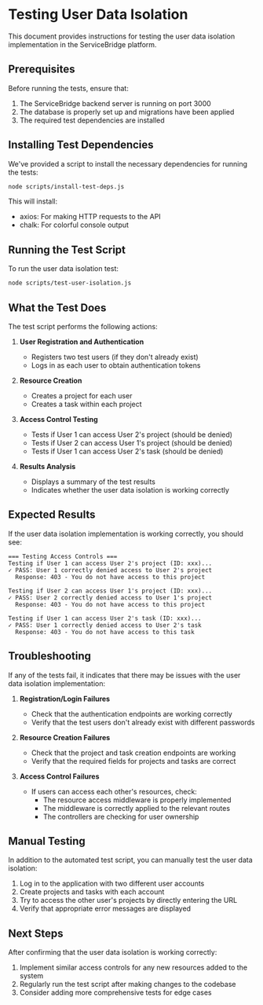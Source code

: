 # Testing User Data Isolation

This document provides instructions for testing the user data isolation implementation in the ServiceBridge platform.

## Prerequisites

Before running the tests, ensure that:

1. The ServiceBridge backend server is running on port 3000
2. The database is properly set up and migrations have been applied
3. The required test dependencies are installed

## Installing Test Dependencies

We've provided a script to install the necessary dependencies for running the tests:

```bash
node scripts/install-test-deps.js
```

This will install:
- axios: For making HTTP requests to the API
- chalk: For colorful console output

## Running the Test Script

To run the user data isolation test:

```bash
node scripts/test-user-isolation.js
```

## What the Test Does

The test script performs the following actions:

1. **User Registration and Authentication**
   - Registers two test users (if they don't already exist)
   - Logs in as each user to obtain authentication tokens

2. **Resource Creation**
   - Creates a project for each user
   - Creates a task within each project

3. **Access Control Testing**
   - Tests if User 1 can access User 2's project (should be denied)
   - Tests if User 2 can access User 1's project (should be denied)
   - Tests if User 1 can access User 2's task (should be denied)

4. **Results Analysis**
   - Displays a summary of the test results
   - Indicates whether the user data isolation is working correctly

## Expected Results

If the user data isolation implementation is working correctly, you should see:

```
=== Testing Access Controls ===
Testing if User 1 can access User 2's project (ID: xxx)...
✓ PASS: User 1 correctly denied access to User 2's project
  Response: 403 - You do not have access to this project

Testing if User 2 can access User 1's project (ID: xxx)...
✓ PASS: User 2 correctly denied access to User 1's project
  Response: 403 - You do not have access to this project

Testing if User 1 can access User 2's task (ID: xxx)...
✓ PASS: User 1 correctly denied access to User 2's task
  Response: 403 - You do not have access to this task
```

## Troubleshooting

If any of the tests fail, it indicates that there may be issues with the user data isolation implementation:

1. **Registration/Login Failures**
   - Check that the authentication endpoints are working correctly
   - Verify that the test users don't already exist with different passwords

2. **Resource Creation Failures**
   - Check that the project and task creation endpoints are working
   - Verify that the required fields for projects and tasks are correct

3. **Access Control Failures**
   - If users can access each other's resources, check:
     - The resource access middleware is properly implemented
     - The middleware is correctly applied to the relevant routes
     - The controllers are checking for user ownership

## Manual Testing

In addition to the automated test script, you can manually test the user data isolation:

1. Log in to the application with two different user accounts
2. Create projects and tasks with each account
3. Try to access the other user's projects by directly entering the URL
4. Verify that appropriate error messages are displayed

## Next Steps

After confirming that the user data isolation is working correctly:

1. Implement similar access controls for any new resources added to the system
2. Regularly run the test script after making changes to the codebase
3. Consider adding more comprehensive tests for edge cases 